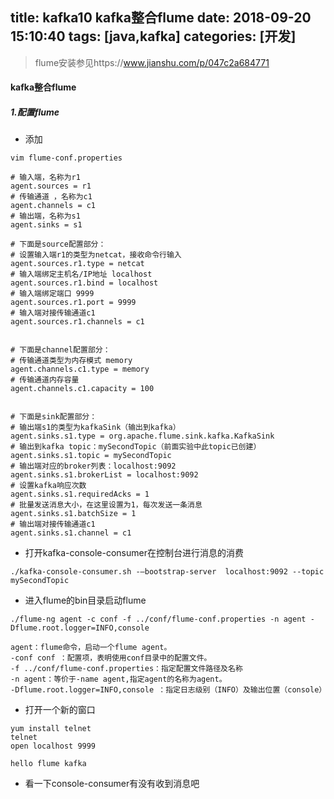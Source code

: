 title: kafka10 kafka整合flume
date: 2018-09-20 15:10:40
tags: [java,kafka]
categories: [开发]
---

> flume安装参见https://www.jianshu.com/p/047c2a684771

#### kafka整合flume
##### 1.配置flume
- 添加

<!--more-->

```
vim flume-conf.properties
```

```
# 输入端，名称为r1
agent.sources = r1      
# 传输通道 ，名称为c1
agent.channels = c1     
# 输出端，名称为s1
agent.sinks = s1        

# 下面是source配置部分：        
# 设置输入端r1的类型为netcat，接收命令行输入
agent.sources.r1.type = netcat  
# 输入端绑定主机名/IP地址 localhost
agent.sources.r1.bind = localhost       
# 输入端绑定端口 9999
agent.sources.r1.port = 9999    
# 输入端对接传输通道c1
agent.sources.r1.channels = c1  


# 下面是channel配置部分：       
# 传输通道类型为内存模式 memory
agent.channels.c1.type = memory 
# 传输通道内存容量
agent.channels.c1.capacity = 100        


# 下面是sink配置部分：  
# 输出端s1的类型为kafkaSink（输出到kafka）
agent.sinks.s1.type = org.apache.flume.sink.kafka.KafkaSink     
# 输出到kafka topic：mySecondTopic（前面实验中此topic已创建）
agent.sinks.s1.topic = mySecondTopic    
# 输出端对应的broker列表：localhost:9092
agent.sinks.s1.brokerList = localhost:9092      
# 设置kafka响应次数
agent.sinks.s1.requiredAcks = 1 
# 批量发送消息大小，在这里设置为1，每次发送一条消息
agent.sinks.s1.batchSize = 1    
# 输出端对接传输通道c1
agent.sinks.s1.channel = c1     
```

- 打开kafka-console-consumer在控制台进行消息的消费

```
./kafka-console-consumer.sh -–bootstrap-server  localhost:9092 --topic mySecondTopic
```

- 进入flume的bin目录启动flume

```
./flume-ng agent -c conf -f ../conf/flume-conf.properties -n agent -Dflume.root.logger=INFO,console

agent：flume命令，启动一个flume agent。
-conf conf ：配置项，表明使用conf目录中的配置文件。
-f ../conf/flume-conf.properties：指定配置文件路径及名称
-n agent：等价于-name agent,指定agent的名称为agent。
-Dflume.root.logger=INFO,console ：指定日志级别（INFO）及输出位置（console）
```

- 打开一个新的窗口

```
yum install telnet
telnet
open localhost 9999
```

```
hello flume kafka
```

- 看一下console-consumer有没有收到消息吧

